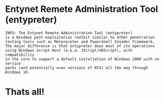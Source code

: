 # Entynet Remete Administration Tool (entypreter)

    INFO: The Entynet Remote Administration Tool (entypreter) 
    is a Windows post-exploitation rootkit similar to other penetration 
    testing tools such as Meterpreter and Powershell Invader Framework. 
    The major difference is that entypreter does most of its operations 
    using Windows Script Host (a.k.a. JScript/VBScript), with compatibility 
    in the core to support a default installation of Windows 2000 with no service 
    packs (and potentially even versions of NT4) all the way through Windows 10.
    
# Thats all!
